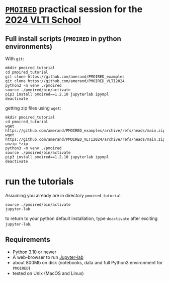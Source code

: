 # [`PMOIRED`](https://github.com/amerand/PMOIRED) practical session for the [2024 VLTI School](https://vltischool2024.sciencesconf.org/)


## Full install scripts (`PMOIRED` in python environments)

With `git`:
```
mkdir pmoired_tutorial
cd pmoired_tutorial
git clone https://github.com/amerand/PMOIRED_examples
git clone https://github.com/amerand/PMOIRED_VLTI2024
python3 -m venv ./pmoired
source ./pmoired/bin/activate
pip3 install pmoired==1.2.10 jupyterlab ipympl
deactivate
```

getting zip files using `wget`:
```
mkdir pmoired_tutorial
cd pmoired_tutorial
wget https://github.com/amerand/PMOIRED_examples/archive/refs/heads/main.zip
wget https://github.com/amerand/PMOIRED_VLTI2024/archive/refs/heads/main.zip
unzip *zip
python3 -m venv ./pmoired
source ./pmoired/bin/activate
pip3 install pmoired==1.2.10 jupyterlab ipympl
deactivate
```
# run the tutorials

Assuming you already are in directory `pmoired_tutorial`

```
source ./pmoired/bin/activate
jupyter-lab
```
to return to your python default installation, type `deactivate` after exciting `jupyter-lab`.


## Requirements
- Python 3.10 or newer
- A web-browser to run [Jupyter-lab](https://jupyter.org/)
- about 800Mb on disk (notebooks, data and full Python3 environment for `PMOIRED`)
- tested on Unix (MacOS and Linux)
